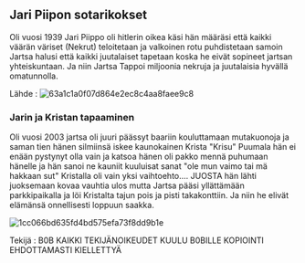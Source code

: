 ## Jari Piipon sotarikokset 

Oli vuosi 1939 Jari Piippo oli hitlerin oikea käsi hän määräsi että kaikki väärän väriset (Nekrut) teloitetaan ja valkoinen rotu puhdistetaan samoin Jartsa halusi että kaikki juutalaiset tapetaan koska he eivät sopineet jartsan yhteiskuntaan.
Ja niin Jartsa Tappoi miljoonia nekruja ja juutalaisia hyvällä omatunnolla.

Lähde : ![63a1c1a0f07d864e2ec8c4aa8faee9c8](https://user-images.githubusercontent.com/65232933/81699838-8cefdf80-9470-11ea-9011-be0342426295.png)



### Jarin ja Kristan tapaaminen  

Oli vuosi 2003 jartsa oli juuri päässyt baariin kouluttamaan mutakuonoja ja saman tien hänen silmiinsä iskee kaunokainen Krista "Krisu" Puumala hän ei enään pystynyt olla vain ja katsoa hänen oli pakko mennä puhumaan hänelle ja hän sanoi ne kauniit kuuluisat sanat "ole mun vaimo tai mä hakkaan sut" Kristalla oli vain yksi vaihtoehto.... JUOSTA hän lähti juoksemaan kovaa vauhtia ulos mutta Jartsa pääsi yllättämään parkkipaikalla ja löi Kristalta tajun pois ja pisti takakonttiin.
Ja niin he elivät elämänsä onnellisesti loppuun saakka.




![1cc066bd635fd4bd575efa73f8dd9b1e](https://user-images.githubusercontent.com/65232933/81698990-6e3d1900-946f-11ea-9c9c-84c19d550afc.png)


Tekijä : B0B
KAIKKI TEKIJÄNOIKEUDET KUULU B0BILLE KOPIOINTI EHDOTTAMASTI KIELLETTYÄ
